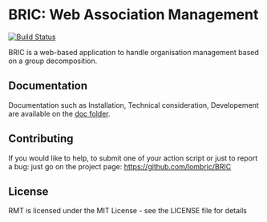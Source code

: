 BRIC: Web Association Management
================================

[![Build Status](https://secure.travis-ci.org/lombric/BRIC.png?branch=master)](https://travis-ci.org/lombric/BRIC)

BRIC is a web-based application to handle organisation management based on a group decomposition.

Documentation
-------------

Documentation such as Installation, Technical consideration, Developement are available on the [doc folder](/lombric/BRIC/tree/master/doc).

Contributing
------------
If you would like to help, to submit one of your action script or just to report a bug: just go on the project page: https://github.com/lombric/BRIC

License
-------

RMT is licensed under the MIT License - see the LICENSE file for details
